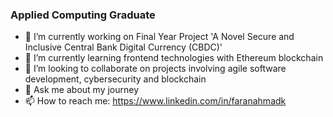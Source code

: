 ### Applied Computing Graduate

<!--
**faranak-cs/faranak-cs** is a ✨ _special_ ✨ repository because its `README.md` (this file) appears on your GitHub profile.
-->

- 🔭 I’m currently working on Final Year Project 'A Novel Secure and Inclusive Central Bank Digital Currency (CBDC)'
- 🌱 I’m currently learning frontend technologies with Ethereum blockchain  
- 👯 I’m looking to collaborate on projects involving agile software development, cybersecurity and blockchain
- 💬 Ask me about my journey
- 📫 How to reach me: https://www.linkedin.com/in/faranahmadk
